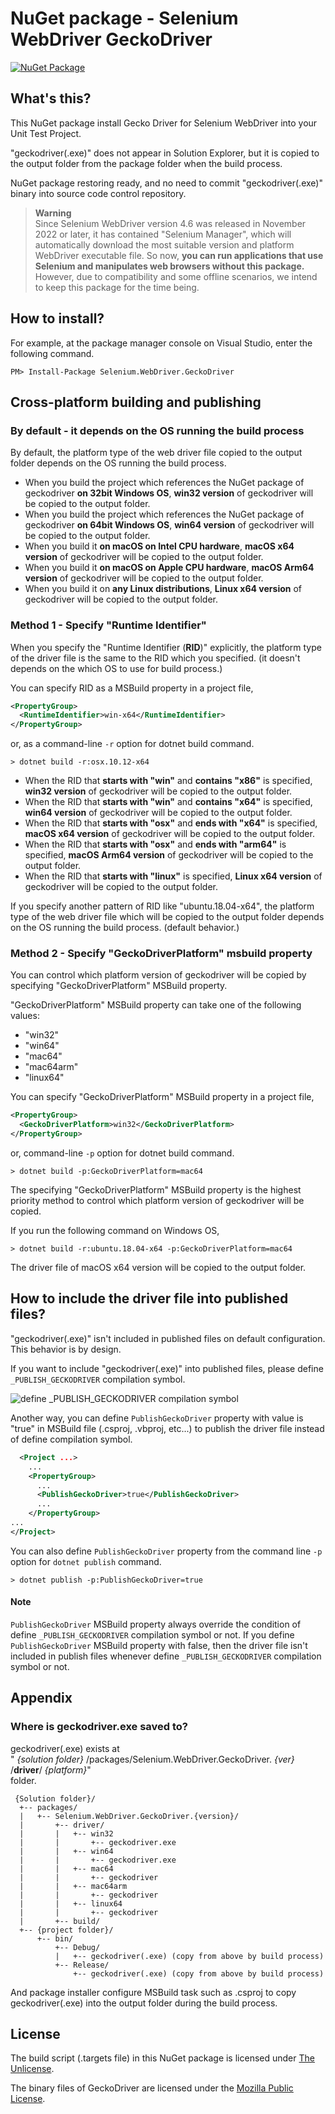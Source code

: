 # NuGet package - Selenium WebDriver GeckoDriver

[![NuGet Package](https://img.shields.io/nuget/v/Selenium.WebDriver.GeckoDriver.svg)](https://www.nuget.org/packages/Selenium.WebDriver.GeckoDriver/)

## What's this?

This NuGet package install Gecko Driver for Selenium WebDriver into your Unit Test Project.

"geckodriver(.exe)" does not appear in Solution Explorer, but it is copied to the output folder from the package folder when the build process.

NuGet package restoring ready, and no need to commit "geckodriver(.exe)" binary into source code control repository.

> **Warning**  
> Since Selenium WebDriver version 4.6 was released in November 2022 or later, it has contained "Selenium Manager", which will automatically download the most suitable version and platform WebDriver executable file. So now, **you can run applications that use Selenium and manipulates web browsers without this package.** However, due to compatibility and some offline scenarios, we intend to keep this package for the time being.

## How to install?

For example, at the package manager console on Visual Studio, enter the following command.

    PM> Install-Package Selenium.WebDriver.GeckoDriver

## Cross-platform building and publishing

### By default - it depends on the OS running the build process

By default, the platform type of the web driver file copied to the output folder depends on the OS running the build process.

- When you build the project which references the NuGet package of geckodriver **on 32bit Windows OS**, **win32 version** of geckodriver will be copied to the output folder.
- When you build the project which references the NuGet package of geckodriver **on 64bit Windows OS**, **win64 version** of geckodriver will be copied to the output folder.
- When you build it **on macOS on Intel CPU hardware**, **macOS x64 version** of geckodriver will be copied to the output folder.
- When you build it **on macOS on Apple CPU hardware**, **macOS Arm64 version** of geckodriver will be copied to the output folder.
- When you build it on **any Linux distributions**, **Linux x64 version** of geckodriver will be copied to the output folder.

### Method 1 - Specify "Runtime Identifier"

When you specify the "Runtime Identifier (**RID**)" explicitly, the platform type of the driver file is the same to the RID which you specified. (it doesn't depends on the which OS to use for build process.)

You can specify RID as a MSBuild property in a project file,

```xml
<PropertyGroup>
  <RuntimeIdentifier>win-x64</RuntimeIdentifier>
</PropertyGroup>
```

or, as a command-line `-r` option for dotnet build command.

```shell
> dotnet build -r:osx.10.12-x64
```

- When the RID that **starts with "win"** and **contains "x86"** is specified, **win32 version** of geckodriver will be copied to the output folder.
- When the RID that **starts with "win"** and **contains "x64"** is specified, **win64 version** of geckodriver will be copied to the output folder.
- When the RID that **starts with "osx"** and **ends with "x64"** is specified, **macOS x64 version** of geckodriver will be copied to the output folder.
- When the RID that **starts with "osx"** and **ends with "arm64"** is specified, **macOS Arm64 version** of geckodriver will be copied to the output folder.
- When the RID that **starts with "linux"** is specified, **Linux x64 version** of geckodriver will be copied to the output folder.

If you specify another pattern of RID like "ubuntu.18.04-x64", the platform type of the web driver file which will be copied to the output folder depends on the OS running the build process. (default behavior.)

### Method 2 - Specify "GeckoDriverPlatform" msbuild property

You can control which platform version of geckodriver will be copied by specifying "GeckoDriverPlatform" MSBuild property.

"GeckoDriverPlatform" MSBuild property can take one of the following values:

- "win32"
- "win64"
- "mac64"
- "mac64arm"
- "linux64"

You can specify "GeckoDriverPlatform" MSBuild property in a project file,

```xml
<PropertyGroup>
  <GeckoDriverPlatform>win32</GeckoDriverPlatform>
</PropertyGroup>
```

or, command-line `-p` option for dotnet build command.

```shell
> dotnet build -p:GeckoDriverPlatform=mac64
```

The specifying "GeckoDriverPlatform" MSBuild property is the highest priority method to control which platform version of geckodriver will be copied.

If you run the following command on Windows OS,

```shell
> dotnet build -r:ubuntu.18.04-x64 -p:GeckoDriverPlatform=mac64
```

The driver file of macOS x64 version will be copied to the output folder.

## How to include the driver file into published files?

"geckodriver(.exe)" isn't included in published files on default configuration. This behavior is by design.

If you want to include "geckodriver(.exe)" into published files, please define `_PUBLISH_GECKODRIVER` compilation symbol.

![define _PUBLISH_GECKODRIVER compilation symbol](https://raw.githubusercontent.com/jsakamoto/nupkg-selenium-webdriver-geckodriver/master/.asset/define_PUBLISH_GECKODRIVER_compilation_symbol.png)

Another way, you can define `PublishGeckoDriver` property with value is "true" in MSBuild file (.csproj, .vbproj, etc...) to publish the driver file instead of define compilation symbol.

```xml
  <Project ...>
    ...
    <PropertyGroup>
      ...
      <PublishGeckoDriver>true</PublishGeckoDriver>
      ...
    </PropertyGroup>
...
</Project>
```

You can also define `PublishGeckoDriver` property from the command line `-p` option for `dotnet publish` command.

```shell
> dotnet publish -p:PublishGeckoDriver=true
```

#### Note

`PublishGeckoDriver` MSBuild property always override the condition of define `_PUBLISH_GECKODRIVER` compilation symbol or not. If you define `PublishGeckoDriver` MSBuild property with false, then the driver file isn't included in publish files whenever define `_PUBLISH_GECKODRIVER` compilation symbol or not.

## Appendix

### Where is geckodriver.exe saved to?

geckodriver(.exe) exists at  
" _{solution folder}_ /packages/Selenium.WebDriver.GeckoDriver. _{ver}_ /**driver**/ _{platform}_"  
folder.

     {Solution folder}/
      +-- packages/
      |   +-- Selenium.WebDriver.GeckoDriver.{version}/
      |       +-- driver/
      |       |   +-- win32
      |       |       +-- geckodriver.exe
      |       |   +-- win64
      |       |       +-- geckodriver.exe
      |       |   +-- mac64
      |       |       +-- geckodriver
      |       |   +-- mac64arm
      |       |       +-- geckodriver
      |       |   +-- linux64
      |       |       +-- geckodriver
      |       +-- build/
      +-- {project folder}/
          +-- bin/
              +-- Debug/
              |   +-- geckodriver(.exe) (copy from above by build process)
              +-- Release/
                  +-- geckodriver(.exe) (copy from above by build process)

And package installer configure MSBuild task such as .csproj to
copy geckodriver(.exe) into the output folder during the build process.

## License

The build script (.targets file) in this NuGet package is licensed under [The Unlicense](https://github.com/jsakamoto/nupkg-selenium-webdriver-geckodriver/blob/master/LICENSE).

The binary files of GeckoDriver are licensed under the [Mozilla Public License](https://www.mozilla.org/en-US/MPL/2.0/).
